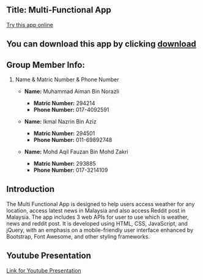 ## Title: Multi-Functional App
[Try this app online](https://median.co/share/wqwjdy)

## You can download this app by clicking [download](https://github.com/manli03/Multi_Functional_Web_API_Mobile_App/releases/download/apk/app-release.apk)

## Group Member Info:
1. Name & Matric Number & Phone Number
     - **Name:** Muhammad Aiman Bin Norazli
        - **Matric Number:** 294214
        - **Phone Number:** 017-4092591
        
     - **Name:** Ikmal Nazrin Bin Aziz
        - **Matric Number:** 294501
        - **Phone Number:** 011-69892748
      
     - **Name:** Mohd Aqil Fauzan Bin Mohd Zakri
        - **Matric Number:** 293885
        - **Phone Number:** 017-3214109
      
      
## Introduction
The Multi Functional App is designed to help users access weather for any location, access latest news in Malaysia and also access Reddit post in Malaysia. The app includes 3 web APIs for user to use which is weather, news and reddit post. It is developed using HTML, CSS, JavaScript, and jQuery, with an emphasis on a mobile-friendly user interface enhanced by Bootstrap, Font Awesome, and other styling frameworks.

## Youtube Presentation
[Link for Youtube Presentation](https://youtu.be/aDX8oQ0MseQ)
